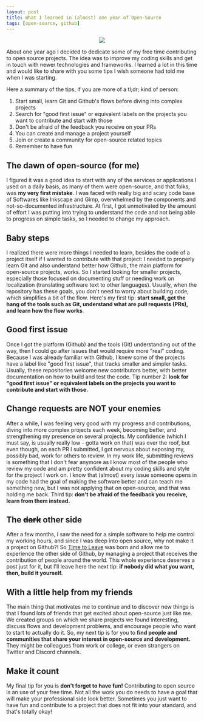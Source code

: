 ```yaml
---
layout: post
title: What I learned in (almost) one year of Open-Source
tags: [open-source, github]
---
```


<p align="center">
  <img src="https://res.cloudinary.com/practicaldev/image/fetch/s--SufKf7BG--/c_imagga_scale,f_auto,fl_progressive,h_420,q_auto,w_1000/https://dev-to-uploads.s3.amazonaws.com/i/kv9goytfzn9u1oza7rll.jpg"/>
</p>

About one year ago I decided to dedicate some of my free time contributing to open source projects. The idea was to improve my coding skills and get in touch with newer technologies and frameworks. I learned a lot in this time and would like to share with you some tips I wish someone had told me when I was starting.

Here a summary of the tips, if you are more of a tl;dr; kind of person:
1. Start small, learn Git and Github's flows before diving into complex projects
2. Search for "good first issue" or equivalent labels on the projects you want to contribute and start with those
3. Don't be afraid of the feedback you receive on your PRs
4. You can create and manage a project yourself
5. Join or create a community for open-source related topics
6. Remember to have fun

## The dawn of open-source (for me)
I figured it was a good idea to start with any of the services or applications I used on a daily basis, as many of them were open-source, and that folks, was **my very first mistake**. I was faced with really big and scary code base of Softwares like Inkscape and Gimp, overwhelmed by the components and not-so-documented infrastructure.
At first, I got unmotivated by the amount of effort I was putting into trying to understand the code and not being able to progress on simple tasks, so I needed to change my approach.

## Baby steps
I realized there were more things I needed to learn, besides the code of a project itself if I wanted to contribute with that project: I needed to properly learn Git and also understand better how Github, the main platform for open-source projects, works.
So I started looking for smaller projects, especially those focused on documenting stuff or needing work on localization (translating software text to other languages). Usually, when the repository has these goals, you don't need to worry about building code, which simplifies a bit of the flow.
Here's my first tip: **start small, get the hang of the tools such as Git, understand what are pull requests (PRs), and learn how the flow works**.

## Good first issue
Once I got the platform (Github) and the tools (Git) understanding out of the way, then I could go after issues that would require more "real" coding. Because I was already familiar with Github, I knew some of the projects have a label like "good first issue", that tracks smaller and simpler tasks. Usually, these repositories welcome new contributors better, with better documentation on how to build and test the code. Tip number 2: **look for "good first issue" or equivalent labels on the projects you want to contribute and start with those.**

## Change requests are NOT your enemies
After a while, I was feeling very good with my progress and contributions, diving into more complex projects each week, becoming better, and strengthening my presence on several projects. My confidence (which I must say, is usually really low - gotta work on that) was over the roof, but even though, on each PR I submitted, I got nervous about exposing my, possibly bad, work for others to review.
In my work life, submitting reviews is something that I don't fear anymore as I know most of the people who review my code and am pretty confident about my coding skills and style for the project I work on. I know that (almost) every issue someone opens in my code had the goal of making the software better and can teach me something new, but I was not applying that on open-source, and that was holding me back.
Third tip: **don't be afraid of the feedback you receive, learn from them instead.**

## The ~~dark~~ other side
After a few months, I saw the need for a simple software to help me control my working hours, and since I was deep into open source, why not make it a project on Github?! So [Time to Leave](https://github.com/thamara/time-to-leave) was born and allow me to experience the other side of Github, by managing a project that receives the contribution of people around the world. This whole experience deserves a post just for it, but I'll leave here the next tip: **if nobody did what you want, then, build it yourself.**

## With a little help from my friends
The main thing that motivates me to continue and to discover new things is that I found lots of friends that get excited about open-source just like me. We created groups on which we share projects we found interesting, discuss flows and development problems, and encourage people who want to start to actually do it.
So, my next tip is for you to **find people and communities that share your interest in open-source and development.** They might be colleagues from work or college, or even strangers on Twitter and Discord channels.

## Make it count
My final tip for you is **don't forget to have fun!** Contributing to open source is an use of your free time. Not all the work you do needs to have a goal that will make your professional side look better. Sometimes you just want to have fun and contribute to a project that does not fit into your standard, and that's totally okay!
